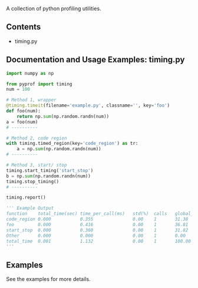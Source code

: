 A collection of python profiling utilities. 

## Contents
* timing.py

## Documentation and Usage Examples: timing.py
```python
import numpy as np

from pyprof import timing
num = 100

# Method 1, wrapper
@timing.timeit(filename='example.py', classname='', key='foo')
def foo(num):
    return np.sum(np.random.randn(num))
a = foo(num)
# ----------

# Method 2, code region
with timing.timed_region(key='code_region') as tr:
    a = np.sum(np.random.randn(num))
# ----------

# Method 3, start/ stop
timing.start_timing('start_stop')
b = np.sum(np.random.randn(num))
timing.stop_timing()
# ----------

timing.report()

''' Example Output
function    total_time(sec) time_per_call(ms)   std(%)  calls   global_percentage
code_region 0.000           0.355               0.00    1       31.38
foo         0.000           0.416               0.00    1       36.81
start_stop  0.000           0.360               0.00    1       31.82
Other       0.000           0.000               0.00    1       0.00
total_time  0.001           1.132               0.00    1       100.00
'''

```

## Examples
See the examples for more details.

